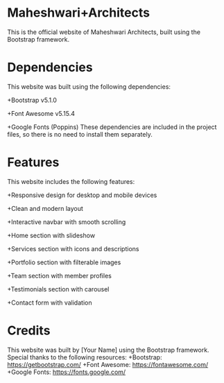 # Maheshwari+Architects
This is the official website of Maheshwari Architects, built using the Bootstrap framework.

# Dependencies
This website was built using the following dependencies:

+Bootstrap v5.1.0

+Font Awesome v5.15.4

+Google Fonts (Poppins)
These dependencies are included in the project files, so there is no need to install them separately.

# Features
This website includes the following features:

+Responsive design for desktop and mobile devices

+Clean and modern layout

+Interactive navbar with smooth scrolling

+Home section with slideshow

+Services section with icons and descriptions

+Portfolio section with filterable images

+Team section with member profiles

+Testimonials section with carousel

+Contact form with validation

# Credits
This website was built by [Your Name] using the Bootstrap framework. Special thanks to the following resources:
+Bootstrap: https://getbootstrap.com/
+Font Awesome: https://fontawesome.com/
+Google Fonts: https://fonts.google.com/
